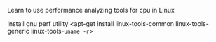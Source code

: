 Learn to use performance analyzing tools for cpu in Linux

Install gnu perf utility
<apt-get install linux-tools-common linux-tools-generic linux-tools-`uname -r`>
